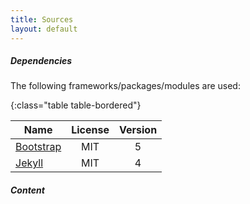 ```yaml
---
title: Sources
layout: default
---
```


<h5 class="home-page-heading">Dependencies</h5>

The following frameworks/packages/modules are used:

{:class="table table-bordered"}

| Name                                                                         | License | Version |
|------------------------------------------------------------------------------|:-------:|:-------:|
| [Bootstrap](https://getbootstrap.com/docs/5.0/getting-started/introduction/) |   MIT   |    5    |
| [Jekyll](https://jekyllrb.com/)                                              |   MIT   |    4    |

<h5 class="home-page-heading mt-3">Content</h5>